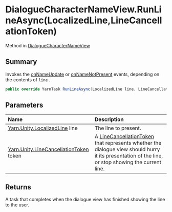 # DialogueCharacterNameView.RunLineAsync(LocalizedLine,LineCancellationToken)

Method in [DialogueCharacterNameView](/docs/api/csharp/yarn.unity.dialoguecharacternameview.md)

## Summary


Invokes the  <a href="yarn.unity.dialoguecharacternameview.onnameupdate.md">onNameUpdate</a>  or  <a href="yarn.unity.dialoguecharacternameview.onnamenotpresent.md">onNameNotPresent</a>  events, depending on the contents of
<code>line</code> .


```csharp
public override YarnTask RunLineAsync(LocalizedLine line, LineCancellationToken token)
```

## Parameters

|Name|Description|
|:---|:---|
|[Yarn.Unity.LocalizedLine](/docs/api/csharp/yarn.unity.localizedline.md) line|The line to present.|
|[Yarn.Unity.LineCancellationToken](/docs/api/csharp/yarn.unity.linecancellationtoken.md) token|A  <a href="yarn.unity.linecancellationtoken.md">LineCancellationToken</a>  that represents whether the dialogue view should hurry it its presentation of the line, or stop showing the current line.|

## Returns

A task that completes when the dialogue view has finished
showing the line to the user.

